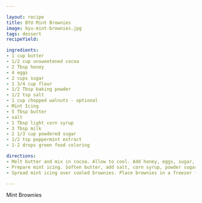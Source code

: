 ```yaml
---

layout: recipe
title: BYU Mint Brownies
image: byu-mint-brownies.jpg
tags: dessert
recipeYield:

ingredients:
- 1 cup butter
- 1/2 cup unsweetened cocoa
- 2 Tbsp honey
- 4 eggs
- 2 cups sugar
- 1 3/4 cup flour
- 1/2 Tbsp baking powder
- 1/2 tsp salt
- 1 cup chopped walnuts - optional
- Mint Icing
- 5 Tbsp butter
- salt
- 1 Tbsp light corn syrup
- 3 Tbsp milk
- 2 1/3 cup powdered sugar
- 1/2 tsp peppermint extract
- 1-2 drops green food coloring

directions:
- Melt butter and mix in cocoa. Allow to cool. Add honey, eggs, sugar, flour, baking powder, and salt. Mix well. Add nuts. Pour batter into a greased 9x13 pan. Bake at 350 degrees for 25 minutes. Cool
- Prepare mint icing. Soften butter, add salt, corn syrup, powder sugar. Beat until smooth and fluffy. Add mint extract and food coloring, mix, add milk gradually until the consistency is a little thinner than cake frosting.
- Spread mint icing over cooled brownies. Place brownies in a freezer for a short time to stiffen the icing. Remove from the freezer and carefully add a layer of chocolate icing.

---
```


Mint Brownies
